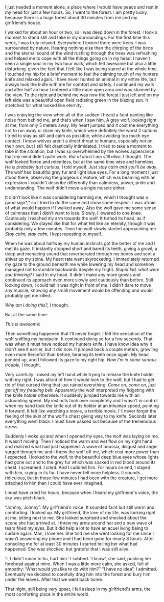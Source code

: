 I just needed a moment alone, a place where I would have peace and rest in my head for just a few hours. So, I went to the forest. I am pretty lucky, because there is a huge forest about 30 minutes from me and my girlfriend’s house. 

I walked for about an hour or two, so I was deep down in the forest. I took a moment to stand still and take in my surroundings. For the first time this week, I was truly relaxed. Everywhere I looked there were trees. I was surrounded by nature. Hearing nothing else than the chirping of the birds and the eternal sound of the wind rushing through the trees was refreshing and helped me to cope with all the things going on in my head. I haven’t seen a single soul in my two hour walk, which felt awesome but also a little disturbing, given the fact that I felt like I was being stared at the whole time. I touched my hip for a brief moment to feel the calming touch of my hunters knife and relaxed again. I have never hunted an animal in my entire life, but always took the knife with me for comfort and safety. I continued my walk and after half an hour I entered a little more open area and was stunned by the view. To the right and behind me was now the forest I just left and on my left side was a beautiful open field radiating green in the blazing sun. It  stretched for what looked like eternity. 

I was enjoying the view when all of the sudden I heard a faint panting like noise from behind me, and that’s when I saw him. A grey wolf, looking right at me, from only 5 meters away. My heart jumped and it cost me everything not to run away or draw my knife, which were definitely the worst 2 options. I tried to stay as still and calm as possible, while avoiding too much eye contact. I know wolves aren’t a direct threat to humans, especially not on their own, but I still felt drastically intimidated. I tried to take a moment to take in the situation, but I was so overwhelmed by the wolves appearance that my mind didn't quite work. *But at least I am still alive*, I thought. The wolf looked fierce and relentless, but at the same time wise and harmless. *He is probably just curious*, I told myself. *Just stay calm and you'll be okay.* The wolf had beautiful grey fur and light blue eyes. For a long moment I just stood there, observing the gorgeous creature, which was beaming with an expression I couldn't describe differently than calmness, power, pride and understanding. The wolf didn’t move a single muscle either. 

It didn’t look like it was considering harming me, which I thought was a good sign*,* so I tried to do the same and show some respect. I was afraid of what would happen if I walked away. Also the wolf gave me some sense of calmness that I didn’t want to lose. Slowly, I lowered to one knee. Cautiously I reached my arm towards the wolf. It turned its head, as if considering. We stayed like that for what felt like an eternity, though it was probably only a few minutes. Then the wolf slowly started approaching me. *Stay calm, stay calm,* I kept repeating to myself.

When he was about halfway my human instincts got the better of me and I met its gaze. It instantly stopped short and bared its teeth, giving a growl, a deep and menacing sound that reverberated through my bones and sent a shiver up my spine. My heart rate went skyrocketing. I immediately returned my gaze to the ground beneath me while lowering my head and somehow managed not to stumble backwards despite my fright. *Stupid kid, what were you thinking?* I said in my head. It didn’t make any more growls and continued its approach even more slowly and cautiously than before. Still looking down, I could tell it was right in front of me. I didn’t dare to move any muscle, knowing any small movement would be offending and would probably get me killed.

*Why am I doing this?,* I thought. 

But at the same time: 

*This is awesome!*

Then something happened that I'll never forget. I felt the sensation of the wolf sniffing my handpalm. It continued doing so for a few seconds. That was when it must have noticed my hunters knife. I have know idea why it didn’t see it earlier, but it did now. It jumped back a couple meters, growling even more fiercefull than before, bearing its teeth once again. My head jumped up, and I followed its gaze to my right hip. *Now I'm in some serious trouble,* I thought.

Very carefully I raised my left hand while trying to release the knife holder with my right. I was afraid of how it would look to the wolf, but I had to get rid of that cursed thing that just ruined everything. *Come on, come on, just get off my freaking belt.* Apparently the wolf interpreted my fidgeting with the knife holder otherwise. It suddenly jumped towards me with an astounding speed. My instincts took over completely and I wasn't in control when my hand took the knife out of its holder at an inhuman speed, pointing it forward. It felt like watching a movie, a terrible movie. I'll never forget the feeling of the skin of the wolf's chest giving way to my knife. Seconds later everything went black. I must have passed out because of the tremendous stress. 

Suddenly I woke up and when I opened my eyes, the wolf was laying on me. It wasn’t moving. Then I noticed the warm and wet flow on my right hand and realized what had just happened. A wave of noussia, disgust and anger surged through me and I threw the wolf off me, which cost more power than I expected. I looked to the wolf, to the beautiful deep blue eyes whose lights had gone out and to the grey fur which was soaked in red blood around its chest. I screamed. I cried. And I cuddled him. For hours on end, I stayed with him, crying in its fur. I have never felt more helpless. It sounds ridiculous, but in those few minutes I had been with the creature, I got more attached to him than I could have ever imagined.

I must have cried for hours, because when I heard my girlfriend's voice, the sky was pitch black.

“Johnny, Johnny”. My girlfriend’s voice. It sounded faint but still warm and comforting. I looked up. My girlfriend, the love of my life, was looking right at me, sitting next to me. She looked surprised and shocked about the scene she had arrived at. I threw my arms around her and a new wave of tears filled my eyes. But it did help a lot to have an acuel living being to cuddle again. Man, I love her. She told me she went looking for me since I wasn’t answering my phone and I had been gone for nearly 8 hours. After consoling me for at least 30 minutes I started telling her what had happened. She was shocked, but grateful that I was still alive. 

'I, I didn't mean to hu, hurt him.' I sobbed. 'I know', she said, pushing her forehead against mine. When I was a little more calm, she asked, full of empathy: ‘What would you like to do with him?” “I have no idea”, I admitted. Eventually we decided to carefully drag him into the forest and bury him under the leaves. After that we went back home.

That night, still being very upset, I fell asleep in my girlfriend's arms, the most comforting place in the entire world.